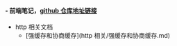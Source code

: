 #### - 前端笔记，[github 仓库地址链接](https://github.com/seax999/learningNote)





- http 相关文档
  - [强缓存和协商缓存](http 相关/强缓存和协商缓存.md)
